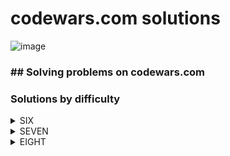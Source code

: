 # codewars.com solutions
![image](https://www.codewars.com/users/savra/badges/large)
### ## Solving problems on codewars.com
### Solutions by difficulty
<details>
<summary>SIX</summary>

|Name|Problem|Solution|
|---|---|---|
|Round and Round|<a href='https://www.codewars.com/kata/5996eb39cdc8eb39f80000a0'>Round and Round</a>|<a href='https://github.com/savra/codewars.com/tree/master/src/main/java/com/hvdbs/codewars/javatask/RoundAndRound.java'>Round and Round</a>|
</details>
<details>
<summary>SEVEN</summary>

|Name|Problem|Solution|
|---|---|---|
|Debug Sum of Digits of a Number|<a href='https://www.codewars.com/kata/563d59dd8e47a5ed220000ba'>Debug Sum of Digits of a Number</a>|<a href='https://github.com/savra/codewars.com/tree/master/src/main/java/com/hvdbs/codewars/javatask/DebugSumOfDigitsOfANumber.java'>Debug Sum of Digits of a Number</a>|
|FIXME: 1, 2, 3, 4|<a href='https://www.codewars.com/kata/5b13c699af73864aa7000031'>FIXME: 1, 2, 3, 4</a>|<a href='https://github.com/savra/codewars.com/tree/master/src/main/java/com/hvdbs/codewars/javatask/FIXME1234.java'>FIXME: 1, 2, 3, 4</a>|
|FIXME: Get Full Name|<a href='https://www.codewars.com/kata/597c684822bc9388f600010f'>FIXME: Get Full Name</a>|<a href='https://github.com/savra/codewars.com/tree/master/src/main/java/com/hvdbs/codewars/javatask/FIXMEGetFullName.java'>FIXME: Get Full Name</a>|
|FIXME: Hours to Seconds|<a href='https://www.codewars.com/kata/596b041e224071ece200002e'>FIXME: Hours to Seconds</a>|<a href='https://github.com/savra/codewars.com/tree/master/src/main/java/com/hvdbs/codewars/javatask/FIXMEHoursToSeconds.java'>FIXME: Hours to Seconds</a>|
|FIXME: Run, Runner!|<a href='https://www.codewars.com/kata/596b2b9d9e2fbd7811000046'>FIXME: Run, Runner!</a>|<a href='https://github.com/savra/codewars.com/tree/master/src/main/java/com/hvdbs/codewars/javatask/FIXMERunRunner.java'>FIXME: Run, Runner!</a>|
|Length and two values|<a href='https://www.codewars.com/kata/62a611067274990047f431a8'>Length and two values</a>|<a href='https://github.com/savra/codewars.com/tree/master/src/main/java/com/hvdbs/codewars/javatask/LengthAndTwoValues.java'>Length and two values</a>|
|Vowel Count|<a href='https://www.codewars.com/kata/54ff3102c1bad923760001f3'>Vowel Count</a>|<a href='https://github.com/savra/codewars.com/tree/master/src/main/java/com/hvdbs/codewars/javatask/VowelCount.java'>Vowel Count</a>|
</details>
<details>
<summary>EIGHT</summary>

|Name|Problem|Solution|
|---|---|---|
|A + B|<a href='https://www.codewars.com/kata/5512a0b0509063e57d0003f5'>A + B</a>|<a href='https://github.com/savra/codewars.com/tree/master/src/main/java/com/hvdbs/codewars/javatask/AB.java'>A + B</a>|
|Abbreviate a Two Word Name|<a href='https://www.codewars.com/kata/57eadb7ecd143f4c9c0000a3'>Abbreviate a Two Word Name</a>|<a href='https://github.com/savra/codewars.com/tree/master/src/main/java/com/hvdbs/codewars/javatask/AbbreviateTwoWords.java'>Abbreviate a Two Word Name</a>|
|Age Range Compatibility Equation|<a href='https://www.codewars.com/kata/5803956ddb07c5c74200144e'>Age Range Compatibility Equation</a>|<a href='https://github.com/savra/codewars.com/tree/master/src/main/java/com/hvdbs/codewars/javatask/AgeRangeCompatibilityEquation.java'>Age Range Compatibility Equation</a>|
|All Star Code Challenge #18|<a href='https://www.codewars.com/kata/5865918c6b569962950002a1'>All Star Code Challenge #18</a>|<a href='https://github.com/savra/codewars.com/tree/master/src/main/java/com/hvdbs/codewars/javatask/AllStarCodeChallenge18.java'>All Star Code Challenge #18</a>|
|altERnaTIng cAsE <=> ALTerNAtiNG CaSe|<a href='https://www.codewars.com/kata/56efc695740d30f963000557'>altERnaTIng cAsE <=> ALTerNAtiNG CaSe</a>|<a href='https://github.com/savra/codewars.com/tree/master/src/main/java/com/hvdbs/codewars/javatask/AltERnaTIngCAsEALTerNAtiNGCaSe.java'>altERnaTIng cAsE <=> ALTerNAtiNG CaSe</a>|
|A Needle in the Haystack|<a href='https://www.codewars.com/kata/56676e8fabd2d1ff3000000c'>A Needle in the Haystack</a>|<a href='https://github.com/savra/codewars.com/tree/master/src/main/java/com/hvdbs/codewars/javatask/ANeedleInTheHaystack.java'>A Needle in the Haystack</a>|
|Area of a Square|<a href='https://www.codewars.com/kata/5748838ce2fab90b86001b1a'>Area of a Square</a>|<a href='https://github.com/savra/codewars.com/tree/master/src/main/java/com/hvdbs/codewars/javatask/AreaOfASquare.java'>Area of a Square</a>|
|Area or Perimeter|<a href='https://www.codewars.com/kata/5ab6538b379d20ad880000ab'>Area or Perimeter</a>|<a href='https://github.com/savra/codewars.com/tree/master/src/main/java/com/hvdbs/codewars/javatask/AreaOrPerimeter.java'>Area or Perimeter</a>|
|Array plus array|<a href='https://www.codewars.com/kata/5a2be17aee1aaefe2a000151'>Array plus array</a>|<a href='https://github.com/savra/codewars.com/tree/master/src/main/java/com/hvdbs/codewars/javatask/ArrayPlusArray.java'>Array plus array</a>|
|A Strange Trip to the Market|<a href='https://www.codewars.com/kata/55ccdf1512938ce3ac000056'>A Strange Trip to the Market</a>|<a href='https://github.com/savra/codewars.com/tree/master/src/main/java/com/hvdbs/codewars/javatask/AStrangeTripToTheMarket.java'>A Strange Trip to the Market</a>|
|A wolf in sheep's clothing|<a href=''>A wolf in sheep's clothing</a>|<a href='https://github.com/savra/codewars.com/tree/master/src/main/java/com/hvdbs/codewars/javatask/AWolfInSheepsClothing.java'>A wolf in sheep's clothing</a>|
|Basic Mathematical Operations|<a href='https://www.codewars.com/kata/57356c55867b9b7a60000bd7'>Basic Mathematical Operations</a>|<a href='https://github.com/savra/codewars.com/tree/master/src/main/java/com/hvdbs/codewars/javatask/BasicMathematicalOperations.java'>Basic Mathematical Operations</a>|
|Basic variable assignment|<a href='https://www.codewars.com/kata/50ee6b0bdeab583673000025'>Basic variable assignment</a>|<a href='https://github.com/savra/codewars.com/tree/master/src/main/java/com/hvdbs/codewars/javatask/BasicVariableAssignment.java'>Basic variable assignment</a>|
|Beginner - Lost Without a Map|<a href='https://www.codewars.com/kata/57f781872e3d8ca2a000007e'>Beginner - Lost Without a Map</a>|<a href='https://github.com/savra/codewars.com/tree/master/src/main/java/com/hvdbs/codewars/javatask/BeginnerLostWithoutAMap.java'>Beginner - Lost Without a Map</a>|
|Beginner Series #1 School Paperwork|<a href='https://www.codewars.com/kata/55f9b48403f6b87a7c0000bd'>Beginner Series #1 School Paperwork</a>|<a href='https://github.com/savra/codewars.com/tree/master/src/main/java/com/hvdbs/codewars/javatask/BeginnerSeries1SchoolPaperwork.java'>Beginner Series #1 School Paperwork</a>|
|Beginner Series #2 Clock|<a href='https://www.codewars.com/kata/55f9bca8ecaa9eac7100004a'>Beginner Series #2 Clock</a>|<a href='https://github.com/savra/codewars.com/tree/master/src/main/java/com/hvdbs/codewars/javatask/BeginnerSeries2Clock.java'>Beginner Series #2 Clock</a>|
|Beginner Series #4 Cockroach|<a href='https://www.codewars.com/kata/55fab1ffda3e2e44f00000c6'>Beginner Series #4 Cockroach</a>|<a href='https://github.com/savra/codewars.com/tree/master/src/main/java/com/hvdbs/codewars/javatask/BeginnerSeriesCockroach.java'>Beginner Series #4 Cockroach</a>|
|Bin to Decimal|<a href='https://www.codewars.com/kata/57a5c31ce298a7e6b7000334'>Bin to Decimal</a>|<a href='https://github.com/savra/codewars.com/tree/master/src/main/java/com/hvdbs/codewars/javatask/BinToDecimal.java'>Bin to Decimal</a>|
|Calculate average|<a href='https://www.codewars.com/kata/57a2013acf1fa5bfc4000921'>Calculate average</a>|<a href='https://github.com/savra/codewars.com/tree/master/src/main/java/com/hvdbs/codewars/javatask/CalculateAverage.java'>Calculate average</a>|
|Calculate BMI|<a href='https://www.codewars.com/kata/57a429e253ba3381850000fb'>Calculate BMI</a>|<a href='https://github.com/savra/codewars.com/tree/master/src/main/java/com/hvdbs/codewars/javatask/CalculateBmi.java'>Calculate BMI</a>|
|Cat years, Dog years|<a href='https://www.codewars.com/kata/5a6663e9fd56cb5ab800008b'>Cat years, Dog years</a>|<a href='https://github.com/savra/codewars.com/tree/master/src/main/java/com/hvdbs/codewars/javatask/CatYearsDogYears.java'>Cat years, Dog years</a>|
|Century From Year|<a href='https://www.codewars.com/kata/5a3fe3dde1ce0e8ed6000097'>Century From Year</a>|<a href='https://github.com/savra/codewars.com/tree/master/src/main/java/com/hvdbs/codewars/javatask/CenturyFromYear.java'>Century From Year</a>|
|Classic Hello World|<a href='https://www.codewars.com/kata/57036f007fd72e3b77000023'>Classic Hello World</a>|<a href='https://github.com/savra/codewars.com/tree/master/src/main/java/com/hvdbs/codewars/javatask/ClassicHelloWorld.java'>Classic Hello World</a>|
|Convert number to reversed array of digits|<a href='https://www.codewars.com/kata/5583090cbe83f4fd8c000051'>Convert number to reversed array of digits</a>|<a href='https://github.com/savra/codewars.com/tree/master/src/main/java/com/hvdbs/codewars/javatask/ConvertNumberToReversedArrayOfDigits.java'>Convert number to reversed array of digits</a>|
|Convert a string to an array|<a href='https://www.codewars.com/kata/57e76bc428d6fbc2d500036d'>Convert a string to an array</a>|<a href='https://github.com/savra/codewars.com/tree/master/src/main/java/com/hvdbs/codewars/javatask/ConvertStringToArray.java'>Convert a string to an array</a>|
|Convert to Binary|<a href='https://www.codewars.com/kata/59fca81a5712f9fa4700159a'>Convert to Binary</a>|<a href='https://github.com/savra/codewars.com/tree/master/src/main/java/com/hvdbs/codewars/javatask/ConvertToBinary.java'>Convert to Binary</a>|
|Correct the mistakes of the character recognition software|<a href='https://www.codewars.com/kata/577bd026df78c19bca0002c0'>Correct the mistakes of the character recognition software</a>|<a href='https://github.com/savra/codewars.com/tree/master/src/main/java/com/hvdbs/codewars/javatask/CorrectTheMistakesOfTheCharacterRecognitionSoftware.java'>Correct the mistakes of the character recognition software</a>|
|Count by X|<a href='https://www.codewars.com/kata/5513795bd3fafb56c200049e'>Count by X</a>|<a href='https://github.com/savra/codewars.com/tree/master/src/main/java/com/hvdbs/codewars/javatask/CountByX.java'>Count by X</a>|
|Counting sheep...|<a href='https://www.codewars.com/kata/54edbc7200b811e956000556'>Counting sheep...</a>|<a href='https://github.com/savra/codewars.com/tree/master/src/main/java/com/hvdbs/codewars/javatask/CountingSheep.java'>Counting sheep...</a>|
|Count Odd Numbers below n|<a href='https://www.codewars.com/kata/59342039eb450e39970000a6'>Count Odd Numbers below n</a>|<a href='https://github.com/savra/codewars.com/tree/master/src/main/java/com/hvdbs/codewars/javatask/CountOddNumbersBelowN.java'>Count Odd Numbers below n</a>|
|Count of positives / sum of negatives|<a href='https://www.codewars.com/kata/576bb71bbbcf0951d5000044'>Count of positives / sum of negatives</a>|<a href='https://github.com/savra/codewars.com/tree/master/src/main/java/com/hvdbs/codewars/javatask/CountOfPositivesSumOfNegatives.java'>Count of positives / sum of negatives</a>|
|Count the Monkeys!|<a href='https://www.codewars.com/kata/56f69d9f9400f508fb000ba7'>Count the Monkeys!</a>|<a href='https://github.com/savra/codewars.com/tree/master/src/main/java/com/hvdbs/codewars/javatask/CountTheMonkeys.java'>Count the Monkeys!</a>|
|101 Dalmatians - squash the bugs, not the dogs!|<a href='https://www.codewars.com/kata/56f6919a6b88de18ff000b36'>101 Dalmatians - squash the bugs, not the dogs!</a>|<a href='https://github.com/savra/codewars.com/tree/master/src/main/java/com/hvdbs/codewars/javatask/DalmatiansSquashTheBugsNotTheDogs.java'>101 Dalmatians - squash the bugs, not the dogs!</a>|
|Determine offspring sex based on genes XX and XY chromosomes|<a href='https://www.codewars.com/kata/56530b444e831334c0000020'>Determine offspring sex based on genes XX and XY chromosomes</a>|<a href='https://github.com/savra/codewars.com/tree/master/src/main/java/com/hvdbs/codewars/javatask/DetermineOffspringSexBasedOnGenesXXAndXYChromosomes.java'>Determine offspring sex based on genes XX and XY chromosomes</a>|
|Did she say hallo?|<a href='https://www.codewars.com/kata/56a4addbfd4a55694100001f'>Did she say hallo?</a>|<a href='https://github.com/savra/codewars.com/tree/master/src/main/java/com/hvdbs/codewars/javatask/DidSheSayHallo.java'>Did she say hallo?</a>|
|Difference of Volumes of Cuboids|<a href='https://www.codewars.com/kata/58cb43f4256836ed95000f97'>Difference of Volumes of Cuboids</a>|<a href='https://github.com/savra/codewars.com/tree/master/src/main/java/com/hvdbs/codewars/javatask/DifferenceOfVolumesOfCuboids.java'>Difference of Volumes of Cuboids</a>|
|Do I get a bonus?|<a href='https://www.codewars.com/kata/56f6ad906b88de513f000d96'>Do I get a bonus?</a>|<a href='https://github.com/savra/codewars.com/tree/master/src/main/java/com/hvdbs/codewars/javatask/DoIGetABonus.java'>Do I get a bonus?</a>|
|Double Char|<a href='https://www.codewars.com/kata/56b1f01c247c01db92000076'>Double Char</a>|<a href='https://github.com/savra/codewars.com/tree/master/src/main/java/com/hvdbs/codewars/javatask/DoubleChar.java'>Double Char</a>|
|Duck Duck Goose|<a href='https://www.codewars.com/kata/582e0e592029ea10530009ce'>Duck Duck Goose</a>|<a href='https://github.com/savra/codewars.com/tree/master/src/main/java/com/hvdbs/codewars/javatask/DuckDuckGoose.java'>Duck Duck Goose</a>|
|Holiday VIII - Duty Free|<a href='https://www.codewars.com/kata/57e92e91b63b6cbac20001e5'>Holiday VIII - Duty Free</a>|<a href='https://github.com/savra/codewars.com/tree/master/src/main/java/com/hvdbs/codewars/javatask/DutyFree.java'>Holiday VIII - Duty Free</a>|
|easy logs|<a href='https://www.codewars.com/kata/5b68c7029756802aa2000176'>easy logs</a>|<a href='https://github.com/savra/codewars.com/tree/master/src/main/java/com/hvdbs/codewars/javatask/EasyLogs.java'>easy logs</a>|
|Enumerable Magic #1 - True for All?|<a href='https://www.codewars.com/kata/54598d1fcbae2ae05200112c'>Enumerable Magic #1 - True for All?</a>|<a href='https://github.com/savra/codewars.com/tree/master/src/main/java/com/hvdbs/codewars/javatask/EnumerableMagic1TrueForAll.java'>Enumerable Magic #1 - True for All?</a>|
|Exclusive "or" (xor) Logical Operator|<a href='https://www.codewars.com/kata/56fa3c5ce4d45d2a52001b3c'>Exclusive "or" (xor) Logical Operator</a>|<a href='https://github.com/savra/codewars.com/tree/master/src/main/java/com/hvdbs/codewars/javatask/ExclusiveOrXorLogicalOperator.java'>Exclusive "or" (xor) Logical Operator</a>|
|Expressions Matter|<a href='https://www.codewars.com/kata/5ae62fcf252e66d44d00008e'>Expressions Matter</a>|<a href='https://github.com/savra/codewars.com/tree/master/src/main/java/com/hvdbs/codewars/javatask/ExpressionsMatter.java'>Expressions Matter</a>|
|Fake Binary|<a href='https://www.codewars.com/kata/57eae65a4321032ce000002d'>Fake Binary</a>|<a href='https://github.com/savra/codewars.com/tree/master/src/main/java/com/hvdbs/codewars/javatask/FakeBinary.java'>Fake Binary</a>|
|Filtering even numbers (Bug Fixes)|<a href='https://www.codewars.com/kata/566dc566f6ea9a14b500007b'>Filtering even numbers (Bug Fixes)</a>|<a href='https://github.com/savra/codewars.com/tree/master/src/main/java/com/hvdbs/codewars/javatask/FilteringEvenNumbersBugFixes.java'>Filtering even numbers (Bug Fixes)</a>|
|Find Maximum and Minimum Values of a List|<a href='https://www.codewars.com/kata/577a98a6ae28071780000989'>Find Maximum and Minimum Values of a List</a>|<a href='https://github.com/savra/codewars.com/tree/master/src/main/java/com/hvdbs/codewars/javatask/FindMaximumAndMinimumValuesOfAList.java'>Find Maximum and Minimum Values of a List</a>|
|Find Multiples of a Number|<a href='https://www.codewars.com/kata/58ca658cc0d6401f2700045f'>Find Multiples of a Number</a>|<a href='https://github.com/savra/codewars.com/tree/master/src/main/java/com/hvdbs/codewars/javatask/FindMultiplesOfANumber.java'>Find Multiples of a Number</a>|
|Find Nearest square number|<a href='https://www.codewars.com/kata/5a805d8cafa10f8b930005ba'>Find Nearest square number</a>|<a href='https://github.com/savra/codewars.com/tree/master/src/main/java/com/hvdbs/codewars/javatask/FindNearestSquareNumber.java'>Find Nearest square number</a>|
|Find numbers which are divisible by given number|<a href='https://www.codewars.com/kata/55edaba99da3a9c84000003b'>Find numbers which are divisible by given number</a>|<a href='https://github.com/savra/codewars.com/tree/master/src/main/java/com/hvdbs/codewars/javatask/FindNumbersWhichAreDivisibleByGivenNumber.java'>Find numbers which are divisible by given number</a>|
|Find the first non-consecutive number|<a href='https://www.codewars.com/kata/58f8a3a27a5c28d92e000144'>Find the first non-consecutive number</a>|<a href='https://github.com/savra/codewars.com/tree/master/src/main/java/com/hvdbs/codewars/javatask/FindTheFirstNonConsecutiveNumber.java'>Find the first non-consecutive number</a>|
|Find the force of gravity between two objects|<a href='https://www.codewars.com/kata/5b609ebc8f47bd595e000627'>Find the force of gravity between two objects</a>|<a href='https://github.com/savra/codewars.com/tree/master/src/main/java/com/hvdbs/codewars/javatask/FindTheForceOfGravityBetweenTwoObjects.java'>Find the force of gravity between two objects</a>|
|Find the Integral|<a href='https://www.codewars.com/kata/59811fd8a070625d4c000013'>Find the Integral</a>|<a href='https://github.com/savra/codewars.com/tree/master/src/main/java/com/hvdbs/codewars/javatask/FindTheIntegral.java'>Find the Integral</a>|
|Find the position!|<a href='https://www.codewars.com/kata/5808e2006b65bff35500008f'>Find the position!</a>|<a href='https://github.com/savra/codewars.com/tree/master/src/main/java/com/hvdbs/codewars/javatask/FindThePosition.java'>Find the position!</a>|
|FIXME: Replace all dots|<a href='https://www.codewars.com/kata/596c6eb85b0f515834000049'>FIXME: Replace all dots</a>|<a href='https://github.com/savra/codewars.com/tree/master/src/main/java/com/hvdbs/codewars/javatask/FixmeReplaceAllDots.java'>FIXME: Replace all dots</a>|
|FIXME: Static electrickery|<a href='https://www.codewars.com/kata/596c55fc7bd5476bf60000d5'>FIXME: Static electrickery</a>|<a href='https://github.com/savra/codewars.com/tree/master/src/main/java/com/hvdbs/codewars/javatask/FixmeStaticElectrickery.java'>FIXME: Static electrickery</a>|
|Formatting decimal places|<a href='https://www.codewars.com/kata/5641a03210e973055a00000d'>Formatting decimal places</a>|<a href='https://github.com/savra/codewars.com/tree/master/src/main/java/com/hvdbs/codewars/javatask/FormattingDecimalPlaces.java'>Formatting decimal places</a>|
|Fuel Calculator: Total Cost|<a href='https://www.codewars.com/kata/57b58827d2a31c57720012e8'>Fuel Calculator: Total Cost</a>|<a href='https://github.com/savra/codewars.com/tree/master/src/main/java/com/hvdbs/codewars/javatask/FuelCalculatorTotalCost.java'>Fuel Calculator: Total Cost</a>|
|Get Nth Even Number|<a href='https://www.codewars.com/kata/5933a1f8552bc2750a0000ed'>Get Nth Even Number</a>|<a href='https://github.com/savra/codewars.com/tree/master/src/main/java/com/hvdbs/codewars/javatask/GetNthEvenNumber.java'>Get Nth Even Number</a>|
|Get the mean of an array|<a href='https://www.codewars.com/kata/563e320cee5dddcf77000158'>Get the mean of an array</a>|<a href='https://github.com/savra/codewars.com/tree/master/src/main/java/com/hvdbs/codewars/javatask/GetTheMeanOfAnArray.java'>Get the mean of an array</a>|
|Ghost code?!|<a href='https://www.codewars.com/kata/570184a95594a091150000a0'>Ghost code?!</a>|<a href='https://github.com/savra/codewars.com/tree/master/src/main/java/com/hvdbs/codewars/javatask/GhostCode.java'>Ghost code?!</a>|
|Grasshopper - Array Mean|<a href='https://www.codewars.com/kata/55d277882e139d0b6000005d'>Grasshopper - Array Mean</a>|<a href='https://github.com/savra/codewars.com/tree/master/src/main/java/com/hvdbs/codewars/javatask/GrasshopperArrayMean.java'>Grasshopper - Array Mean</a>|
|Grasshopper - Basic Function Fixer|<a href='https://www.codewars.com/kata/56200d610758762fb0000002'>Grasshopper - Basic Function Fixer</a>|<a href='https://github.com/savra/codewars.com/tree/master/src/main/java/com/hvdbs/codewars/javatask/GrasshopperBasicFunctionFixer.java'>Grasshopper - Basic Function Fixer</a>|
|Grasshopper - Check for factor|<a href='https://www.codewars.com/kata/55cbc3586671f6aa070000fb'>Grasshopper - Check for factor</a>|<a href='https://github.com/savra/codewars.com/tree/master/src/main/java/com/hvdbs/codewars/javatask/GrasshopperCheckForFactor.java'>Grasshopper - Check for factor</a>|
|Grasshopper - Debug|<a href='https://www.codewars.com/kata/55cb854deb36f11f130000e1'>Grasshopper - Debug</a>|<a href='https://github.com/savra/codewars.com/tree/master/src/main/java/com/hvdbs/codewars/javatask/GrasshopperDebug.java'>Grasshopper - Debug</a>|
|Grasshopper - Debug sayHello|<a href='https://www.codewars.com/kata/5625618b1fe21ab49f00001f'>Grasshopper - Debug sayHello</a>|<a href='https://github.com/savra/codewars.com/tree/master/src/main/java/com/hvdbs/codewars/javatask/GrasshopperDebugSayHello.java'>Grasshopper - Debug sayHello</a>|
|Grasshopper - Grade book|<a href='https://www.codewars.com/kata/55cbd4ba903825f7970000f5'>Grasshopper - Grade book</a>|<a href='https://github.com/savra/codewars.com/tree/master/src/main/java/com/hvdbs/codewars/javatask/GrasshopperGradeBook.java'>Grasshopper - Grade book</a>|
|Grasshopper - Messi goals function|<a href='https://www.codewars.com/kata/55f73be6e12baaa5900000d4'>Grasshopper - Messi goals function</a>|<a href='https://github.com/savra/codewars.com/tree/master/src/main/java/com/hvdbs/codewars/javatask/GrasshopperMessiGoalsFunction.java'>Grasshopper - Messi goals function</a>|
|Grasshopper - Personalized Message|<a href='https://www.codewars.com/kata/5772da22b89313a4d50012f7'>Grasshopper - Personalized Message</a>|<a href='https://github.com/savra/codewars.com/tree/master/src/main/java/com/hvdbs/codewars/javatask/GrasshopperPersonalizedMessage.java'>Grasshopper - Personalized Message</a>|
|Grasshopper - Summation|<a href='https://www.codewars.com/kata/55d24f55d7dd296eb9000030'>Grasshopper - Summation</a>|<a href='https://github.com/savra/codewars.com/tree/master/src/main/java/com/hvdbs/codewars/javatask/GrasshopperSummation.java'>Grasshopper - Summation</a>|
|Grasshopper - Terminal game move function|<a href='https://www.codewars.com/kata/563a631f7cbbc236cf0000c2'>Grasshopper - Terminal game move function</a>|<a href='https://github.com/savra/codewars.com/tree/master/src/main/java/com/hvdbs/codewars/javatask/GrasshopperTerminalGameMoveFunction.java'>Grasshopper - Terminal game move function</a>|
|Gravity Flip|<a href='https://www.codewars.com/kata/5f70c883e10f9e0001c89673'>Gravity Flip</a>|<a href='https://github.com/savra/codewars.com/tree/master/src/main/java/com/hvdbs/codewars/javatask/GravityFlip.java'>Gravity Flip</a>|
|Hex to Decimal|<a href='https://www.codewars.com/kata/57a4d500e298a7952100035d'>Hex to Decimal</a>|<a href='https://github.com/savra/codewars.com/tree/master/src/main/java/com/hvdbs/codewars/javatask/HexToDecimal.java'>Hex to Decimal</a>|
|Holiday VI - Shark Pontoon|<a href='https://www.codewars.com/kata/57e921d8b36340f1fd000059'>Holiday VI - Shark Pontoon</a>|<a href='https://github.com/savra/codewars.com/tree/master/src/main/java/com/hvdbs/codewars/javatask/HolidayVISharkPontoon.java'>Holiday VI - Shark Pontoon</a>|
|How do I compare numbers?|<a href='https://www.codewars.com/kata/55d8618adfda93c89600012e'>How do I compare numbers?</a>|<a href='https://github.com/savra/codewars.com/tree/master/src/main/java/com/hvdbs/codewars/javatask/HowDoICompareNumbers.java'>How do I compare numbers?</a>|
|How good are you really?|<a href='https://www.codewars.com/kata/5601409514fc93442500010b'>How good are you really?</a>|<a href='https://github.com/savra/codewars.com/tree/master/src/main/java/com/hvdbs/codewars/javatask/HowGoodAreYouReally.java'>How good are you really?</a>|
|How many stairs will Suzuki climb in 20 years?|<a href='https://www.codewars.com/kata/56fc55cd1f5a93d68a001d4e'>How many stairs will Suzuki climb in 20 years?</a>|<a href='https://github.com/savra/codewars.com/tree/master/src/main/java/com/hvdbs/codewars/javatask/HowManyStairsWillSuzukiClimbIn20Years.java'>How many stairs will Suzuki climb in 20 years?</a>|
|How old will I be in 2099?|<a href='https://www.codewars.com/kata/5761a717780f8950ce001473'>How old will I be in 2099?</a>|<a href='https://github.com/savra/codewars.com/tree/master/src/main/java/com/hvdbs/codewars/javatask/HowOldWillIBeIn2099.java'>How old will I be in 2099?</a>|
|If you can't sleep, just count sheep!!|<a href='https://www.codewars.com/kata/5b077ebdaf15be5c7f000077'>If you can't sleep, just count sheep!!</a>|<a href='https://github.com/savra/codewars.com/tree/master/src/main/java/com/hvdbs/codewars/javatask/IfYouCantSleepJustCountSheep.java'>If you can't sleep, just count sheep!!</a>|
|I love you, a little , a lot, passionately ... not at all|<a href='https://www.codewars.com/kata/57f24e6a18e9fad8eb000296'>I love you, a little , a lot, passionately ... not at all</a>|<a href='https://github.com/savra/codewars.com/tree/master/src/main/java/com/hvdbs/codewars/javatask/ILoveYouALittleALotPassionatelyNotAtAll.java'>I love you, a little , a lot, passionately ... not at all</a>|
|Invert values|<a href='https://www.codewars.com/kata/5899dc03bc95b1bf1b0000ad'>Invert values</a>|<a href='https://github.com/savra/codewars.com/tree/master/src/main/java/com/hvdbs/codewars/javatask/InvertValues.java'>Invert values</a>|
|Is he gonna survive?|<a href='https://www.codewars.com/kata/59ca8246d751df55cc00014c'>Is he gonna survive?</a>|<a href='https://github.com/savra/codewars.com/tree/master/src/main/java/com/hvdbs/codewars/javatask/IsHeGonnaSurvive.java'>Is he gonna survive?</a>|
|Is it a number?|<a href='https://www.codewars.com/kata/57126304cdbf63c6770012bd'>Is it a number?</a>|<a href='https://github.com/savra/codewars.com/tree/master/src/main/java/com/hvdbs/codewars/javatask/IsItANumber.java'>Is it a number?</a>|
|Is n divisible by x and y?|<a href='https://www.codewars.com/kata/5545f109004975ea66000086'>Is n divisible by x and y?</a>|<a href='https://github.com/savra/codewars.com/tree/master/src/main/java/com/hvdbs/codewars/javatask/IsNDivisibleByXAndY.java'>Is n divisible by x and y?</a>|
|Is your period late?|<a href='https://www.codewars.com/kata/578a8a01e9fd1549e50001f1'>Is your period late?</a>|<a href='https://github.com/savra/codewars.com/tree/master/src/main/java/com/hvdbs/codewars/javatask/IsYourPeriodLate.java'>Is your period late?</a>|
|Jenny's secret message|<a href='https://www.codewars.com/kata/55225023e1be1ec8bc000390'>Jenny's secret message</a>|<a href='https://github.com/savra/codewars.com/tree/master/src/main/java/com/hvdbs/codewars/javatask/JennysSecretMessage.java'>Jenny's secret message</a>|
|Keep Hydrated!|<a href='https://www.codewars.com/kata/582cb0224e56e068d800003c'>Keep Hydrated!</a>|<a href='https://github.com/savra/codewars.com/tree/master/src/main/java/com/hvdbs/codewars/javatask/KeepHydrated.java'>Keep Hydrated!</a>|
|8kyu interpreters: HQ9+|<a href='https://www.codewars.com/kata/591588d49f4056e13f000001'>8kyu interpreters: HQ9+</a>|<a href='https://github.com/savra/codewars.com/tree/master/src/main/java/com/hvdbs/codewars/javatask/KyuInterpretersHQ.java'>8kyu interpreters: HQ9+</a>|
|L1: Set Alarm|<a href='https://www.codewars.com/kata/568dcc3c7f12767a62000038'>L1: Set Alarm</a>|<a href='https://github.com/savra/codewars.com/tree/master/src/main/java/com/hvdbs/codewars/javatask/L1SetAlarm.java'>L1: Set Alarm</a>|
|Leonardo Dicaprio and Oscars|<a href='https://www.codewars.com/kata/56d49587df52101de70011e4'>Leonardo Dicaprio and Oscars</a>|<a href='https://github.com/savra/codewars.com/tree/master/src/main/java/com/hvdbs/codewars/javatask/LeonardoDicaprioAndOscars.java'>Leonardo Dicaprio and Oscars</a>|
|Localize The Barycenter of a Triangle|<a href='https://www.codewars.com/kata/5601c5f6ba804403c7000004'>Localize The Barycenter of a Triangle</a>|<a href='https://github.com/savra/codewars.com/tree/master/src/main/java/com/hvdbs/codewars/javatask/LocalizeTheBarycenterOfATriangle.java'>Localize The Barycenter of a Triangle</a>|
|MakeUpperCase|<a href='https://www.codewars.com/kata/57a0556c7cb1f31ab3000ad7'>MakeUpperCase</a>|<a href='https://github.com/savra/codewars.com/tree/master/src/main/java/com/hvdbs/codewars/javatask/MakeUpperCase.java'>MakeUpperCase</a>|
|Merging sorted integer arrays (without duplicates)|<a href='https://www.codewars.com/kata/573f5c61e7752709df0005d2'>Merging sorted integer arrays (without duplicates)</a>|<a href='https://github.com/savra/codewars.com/tree/master/src/main/java/com/hvdbs/codewars/javatask/MergingSortedIntegerArraysWithoutDuplicates.java'>Merging sorted integer arrays (without duplicates)</a>|
|Multiple of index|<a href='https://www.codewars.com/kata/5a34b80155519e1a00000009'>Multiple of index</a>|<a href='https://github.com/savra/codewars.com/tree/master/src/main/java/com/hvdbs/codewars/javatask/MultipleOfIndex.java'>Multiple of index</a>|
|Multiplication table for number|<a href='https://www.codewars.com/kata/5a2fd38b55519ed98f0000ce'>Multiplication table for number</a>|<a href='https://github.com/savra/codewars.com/tree/master/src/main/java/com/hvdbs/codewars/javatask/MultiplicationTableForNumber.java'>Multiplication table for number</a>|
|My head is at the wrong end!|<a href='https://www.codewars.com/kata/56f699cd9400f5b7d8000b55'>My head is at the wrong end!</a>|<a href='https://github.com/savra/codewars.com/tree/master/src/main/java/com/hvdbs/codewars/javatask/MyHeadIsAtTheWrongEnd.java'>My head is at the wrong end!</a>|
|Name on billboard|<a href='https://www.codewars.com/kata/570e8ec4127ad143660001fd'>Name on billboard</a>|<a href='https://github.com/savra/codewars.com/tree/master/src/main/java/com/hvdbs/codewars/javatask/NameOnBillboard.java'>Name on billboard</a>|
|Never visit a . . . !?|<a href='https://www.codewars.com/kata/56c5847f27be2c3db20009c3'>Never visit a . . . !?</a>|<a href='https://github.com/savra/codewars.com/tree/master/src/main/java/com/hvdbs/codewars/javatask/NeverVisitA.java'>Never visit a . . . !?</a>|
|No zeros for heros|<a href='https://www.codewars.com/kata/570a6a46455d08ff8d001002'>No zeros for heros</a>|<a href='https://github.com/savra/codewars.com/tree/master/src/main/java/com/hvdbs/codewars/javatask/NoZerosForHeros.java'>No zeros for heros</a>|
|N-th Power (retired)|<a href='https://www.codewars.com/kata/57d814e4950d8489720008db'>N-th Power (retired)</a>|<a href='https://github.com/savra/codewars.com/tree/master/src/main/java/com/hvdbs/codewars/javatask/NthPower.java'>N-th Power (retired)</a>|
|Opposite number|<a href='https://www.codewars.com/kata/56dec885c54a926dcd001095'>Opposite number</a>|<a href='https://github.com/savra/codewars.com/tree/master/src/main/java/com/hvdbs/codewars/javatask/OppositeNumber.java'>Opposite number</a>|
|Opposites Attract|<a href='https://www.codewars.com/kata/555086d53eac039a2a000083'>Opposites Attract</a>|<a href='https://github.com/savra/codewars.com/tree/master/src/main/java/com/hvdbs/codewars/javatask/OppositesAttract.java'>Opposites Attract</a>|
|Pillars|<a href='https://www.codewars.com/kata/5bb0c58f484fcd170700063d'>Pillars</a>|<a href='https://github.com/savra/codewars.com/tree/master/src/main/java/com/hvdbs/codewars/javatask/Pillars.java'>Pillars</a>|
|Powers of 2|<a href='https://www.codewars.com/kata/57a083a57cb1f31db7000028'>Powers of 2</a>|<a href='https://github.com/savra/codewars.com/tree/master/src/main/java/com/hvdbs/codewars/javatask/PowersOf2.java'>Powers of 2</a>|
|Printing Array elements with Comma delimiters|<a href='https://www.codewars.com/kata/56e2f59fb2ed128081001328'>Printing Array elements with Comma delimiters</a>|<a href='https://github.com/savra/codewars.com/tree/master/src/main/java/com/hvdbs/codewars/javatask/PrintingArrayElementsWithCommaDelimiters.java'>Printing Array elements with Comma delimiters</a>|
|Push a hash/an object into array|<a href='https://www.codewars.com/kata/527b3cd0492b6b15250060af'>Push a hash/an object into array</a>|<a href='https://github.com/savra/codewars.com/tree/master/src/main/java/com/hvdbs/codewars/javatask/PushAHashAnObjectIntoArray.java'>Push a hash/an object into array</a>|
|Pythagorean Triple|<a href='https://www.codewars.com/kata/5951d30ce99cf2467e000013'>Pythagorean Triple</a>|<a href='https://github.com/savra/codewars.com/tree/master/src/main/java/com/hvdbs/codewars/javatask/PythagoreanTriple.java'>Pythagorean Triple</a>|
|Quadrants|<a href='https://www.codewars.com/kata/643af0fa9fa6c406b47c5399'>Quadrants</a>|<a href='https://github.com/savra/codewars.com/tree/master/src/main/java/com/hvdbs/codewars/javatask/Quadrants.java'>Quadrants</a>|
|Quarter of the year|<a href='https://www.codewars.com/kata/5ce9c1000bab0b001134f5af'>Quarter of the year</a>|<a href='https://github.com/savra/codewars.com/tree/master/src/main/java/com/hvdbs/codewars/javatask/QuarterOfTheYear.java'>Quarter of the year</a>|
|BeginnerReduceButGrow|<a href='https://www.codewars.com/kata/57f780909f7e8e3183000078'>BeginnerReduceButGrow</a>|<a href='https://github.com/savra/codewars.com/tree/master/src/main/java/com/hvdbs/codewars/javatask/ReduceButGrow.java'>BeginnerReduceButGrow</a>|
|Regexp Basics - is it a digit?|<a href='https://www.codewars.com/kata/567bf4f7ee34510f69000032'>Regexp Basics - is it a digit?</a>|<a href='https://github.com/savra/codewars.com/tree/master/src/main/java/com/hvdbs/codewars/javatask/RegexpBasicsIsItAdigit.java'>Regexp Basics - is it a digit?</a>|
|Remove exclamation marks|<a href='https://www.codewars.com/kata/57a0885cbb9944e24c00008e'>Remove exclamation marks</a>|<a href='https://github.com/savra/codewars.com/tree/master/src/main/java/com/hvdbs/codewars/javatask/RemoveExclamationMarks.java'>Remove exclamation marks</a>|
|Remove First and Last Character|<a href='https://www.codewars.com/kata/56bc28ad5bdaeb48760009b0'>Remove First and Last Character</a>|<a href='https://github.com/savra/codewars.com/tree/master/src/main/java/com/hvdbs/codewars/javatask/RemoveFirstAndLastCharacter.java'>Remove First and Last Character</a>|
|Exclamation marks series #6: Remove n exclamation marks in the sentence from left to right|<a href='https://www.codewars.com/kata/57faf7275c991027af000679'>Exclamation marks series #6: Remove n exclamation marks in the sentence from left to right</a>|<a href='https://github.com/savra/codewars.com/tree/master/src/main/java/com/hvdbs/codewars/javatask/RemoveNExclamationMarksInTheSentenceFromLeftToRight.java'>Exclamation marks series #6: Remove n exclamation marks in the sentence from left to right</a>|
|Remove String Spaces|<a href='https://www.codewars.com/kata/57eae20f5500ad98e50002c5'>Remove String Spaces</a>|<a href='https://github.com/savra/codewars.com/tree/master/src/main/java/com/hvdbs/codewars/javatask/RemoveStringSpaces.java'>Remove String Spaces</a>|
|Remove the time|<a href='https://www.codewars.com/kata/56b0ff16d4aa33e5bb00008e'>Remove the time</a>|<a href='https://github.com/savra/codewars.com/tree/master/src/main/java/com/hvdbs/codewars/javatask/RemoveTheTime.java'>Remove the time</a>|
|Removing Elements|<a href='https://www.codewars.com/kata/5769b3802ae6f8e4890009d2'>Removing Elements</a>|<a href='https://github.com/savra/codewars.com/tree/master/src/main/java/com/hvdbs/codewars/javatask/RemovingElements.java'>Removing Elements</a>|
|Exclamation marks series #11: Replace all vowel to exclamation mark in the sentence|<a href='https://www.codewars.com/kata/57fb09ef2b5314a8a90001ed'>Exclamation marks series #11: Replace all vowel to exclamation mark in the sentence</a>|<a href='https://github.com/savra/codewars.com/tree/master/src/main/java/com/hvdbs/codewars/javatask/ReplaceAllVowelToExclamationMarkInTheSentence.java'>Exclamation marks series #11: Replace all vowel to exclamation mark in the sentence</a>|
|Return the day|<a href='https://www.codewars.com/kata/59dd3ccdded72fc78b000b25'>Return the day</a>|<a href='https://github.com/savra/codewars.com/tree/master/src/main/java/com/hvdbs/codewars/javatask/ReturnTheDay.java'>Return the day</a>|
|Reversed sequence|<a href='https://www.codewars.com/kata/5a00e05cc374cb34d100000d'>Reversed sequence</a>|<a href='https://github.com/savra/codewars.com/tree/master/src/main/java/com/hvdbs/codewars/javatask/ReversedSequence.java'>Reversed sequence</a>|
|Reversed Words|<a href='https://www.codewars.com/kata/51c8991dee245d7ddf00000e'>Reversed Words</a>|<a href='https://github.com/savra/codewars.com/tree/master/src/main/java/com/hvdbs/codewars/javatask/ReversedWords.java'>Reversed Words</a>|
|Rock Paper Scissors!|<a href='https://www.codewars.com/kata/5672a98bdbdd995fad00000f'>Rock Paper Scissors!</a>|<a href='https://github.com/savra/codewars.com/tree/master/src/main/java/com/hvdbs/codewars/javatask/RockPaperScissors.java'>Rock Paper Scissors!</a>|
|Sentence Smash|<a href='https://www.codewars.com/kata/53dc23c68a0c93699800041d'>Sentence Smash</a>|<a href='https://github.com/savra/codewars.com/tree/master/src/main/java/com/hvdbs/codewars/javatask/SentenceSmash.java'>Sentence Smash</a>|
|Simple Fun #1: Seats in Theater|<a href='https://www.codewars.com/kata/588417e576933b0ec9000045'>Simple Fun #1: Seats in Theater</a>|<a href='https://github.com/savra/codewars.com/tree/master/src/main/java/com/hvdbs/codewars/javatask/SimpleFunSeatsInTheater.java'>Simple Fun #1: Seats in Theater</a>|
|Simple multiplication|<a href='https://www.codewars.com/kata/583710ccaa6717322c000105'>Simple multiplication</a>|<a href='https://github.com/savra/codewars.com/tree/master/src/main/java/com/hvdbs/codewars/javatask/SimpleMultiplication.java'>Simple multiplication</a>|
|Simple validation of a username with regex|<a href='https://www.codewars.com/kata/56a3f08aa9a6cc9b75000023'>Simple validation of a username with regex</a>|<a href='https://github.com/savra/codewars.com/tree/master/src/main/java/com/hvdbs/codewars/javatask/SimpleValidationOfAUsernameWithRegex.java'>Simple validation of a username with regex</a>|
|Sort and Star|<a href='https://www.codewars.com/kata/57cfdf34902f6ba3d300001e'>Sort and Star</a>|<a href='https://github.com/savra/codewars.com/tree/master/src/main/java/com/hvdbs/codewars/javatask/SortAndStar.java'>Sort and Star</a>|
|Sort My Textbooks|<a href='https://www.codewars.com/kata/5a07e5b7ffe75fd049000051'>Sort My Textbooks</a>|<a href='https://github.com/savra/codewars.com/tree/master/src/main/java/com/hvdbs/codewars/javatask/SortMyTextbooks.java'>Sort My Textbooks</a>|
|Square(n) Sum|<a href='https://www.codewars.com/kata/515e271a311df0350d00000f'>Square(n) Sum</a>|<a href='https://github.com/savra/codewars.com/tree/master/src/main/java/com/hvdbs/codewars/javatask/SquareNSum.java'>Square(n) Sum</a>|
|String repeat|<a href='https://www.codewars.com/kata/57a0e5c372292dd76d000d7e'>String repeat</a>|<a href='https://github.com/savra/codewars.com/tree/master/src/main/java/com/hvdbs/codewars/javatask/StringRepeat.java'>String repeat</a>|
|String Templates - Bug Fixing #5|<a href='https://www.codewars.com/kata/55c90cad4b0fe31a7200001f'>String Templates - Bug Fixing #5</a>|<a href='https://github.com/savra/codewars.com/tree/master/src/main/java/com/hvdbs/codewars/javatask/StringTemplatesBugFixing.java'>String Templates - Bug Fixing #5</a>|
|Stringy Strings|<a href='https://www.codewars.com/kata/563b74ddd19a3ad462000054'>Stringy Strings</a>|<a href='https://github.com/savra/codewars.com/tree/master/src/main/java/com/hvdbs/codewars/javatask/StringyStrings.java'>Stringy Strings</a>|
|Sum Arrays|<a href='https://www.codewars.com/kata/53dc54212259ed3d4f00071c'>Sum Arrays</a>|<a href='https://github.com/savra/codewars.com/tree/master/src/main/java/com/hvdbs/codewars/javatask/SumArrays.java'>Sum Arrays</a>|
|Sum Mixed Array|<a href='https://www.codewars.com/kata/57eaeb9578748ff92a000009'>Sum Mixed Array</a>|<a href='https://github.com/savra/codewars.com/tree/master/src/main/java/com/hvdbs/codewars/javatask/SumMixedArray.java'>Sum Mixed Array</a>|
|Sum of differences in array|<a href='https://www.codewars.com/kata/5b73fe9fb3d9776fbf00009e'>Sum of differences in array</a>|<a href='https://github.com/savra/codewars.com/tree/master/src/main/java/com/hvdbs/codewars/javatask/SumOfDifferencesInArray.java'>Sum of differences in array</a>|
|Sum of Multiples|<a href='https://www.codewars.com/kata/57241e0f440cd279b5000829'>Sum of Multiples</a>|<a href='https://github.com/savra/codewars.com/tree/master/src/main/java/com/hvdbs/codewars/javatask/SumOfMultiples.java'>Sum of Multiples</a>|
|Sum of positive|<a href='https://www.codewars.com/kata/5715eaedb436cf5606000381'>Sum of positive</a>|<a href='https://github.com/savra/codewars.com/tree/master/src/main/java/com/hvdbs/codewars/javatask/SumOfPositive.java'>Sum of positive</a>|
|Sum without highest and lowest number|<a href='https://www.codewars.com/kata/576b93db1129fcf2200001e6'>Sum without highest and lowest number</a>|<a href='https://github.com/savra/codewars.com/tree/master/src/main/java/com/hvdbs/codewars/javatask/SumWithoutHighestAndLowestNumber.java'>Sum without highest and lowest number</a>|
|Surface Area and Volume of a Box|<a href='https://www.codewars.com/kata/565f5825379664a26b00007c'>Surface Area and Volume of a Box</a>|<a href='https://github.com/savra/codewars.com/tree/master/src/main/java/com/hvdbs/codewars/javatask/SurfaceAreaAndVolumeOfABox.java'>Surface Area and Volume of a Box</a>|
|Swap Values|<a href='https://www.codewars.com/kata/5388f0e00b24c5635e000fc6'>Swap Values</a>|<a href='https://github.com/savra/codewars.com/tree/master/src/main/java/com/hvdbs/codewars/javatask/SwapValues.java'>Swap Values</a>|
|Switch it Up!|<a href='https://www.codewars.com/kata/5808dcb8f0ed42ae34000031'>Switch it Up!</a>|<a href='https://github.com/savra/codewars.com/tree/master/src/main/java/com/hvdbs/codewars/javatask/SwitchItUp.java'>Switch it Up!</a>|
|The Feast of Many Beasts|<a href='https://www.codewars.com/kata/5aa736a455f906981800360d'>The Feast of Many Beasts</a>|<a href='https://github.com/savra/codewars.com/tree/master/src/main/java/com/hvdbs/codewars/javatask/TheFeastOfManyBeasts.java'>The Feast of Many Beasts</a>|
|The Wide-Mouthed frog!|<a href='https://www.codewars.com/kata/57ec8bd8f670e9a47a000f89'>The Wide-Mouthed frog!</a>|<a href='https://github.com/savra/codewars.com/tree/master/src/main/java/com/hvdbs/codewars/javatask/TheWideMouthedFrog.java'>The Wide-Mouthed frog!</a>|
|Thinkful - Logic Drills: Traffic light
|<a href='https://www.codewars.com/kata/58649884a1659ed6cb000072'>Thinkful - Logic Drills: Traffic light
</a>|<a href='https://github.com/savra/codewars.com/tree/master/src/main/java/com/hvdbs/codewars/javatask/ThinkfulLogicDrillsTrafficLight.java'>Thinkful - Logic Drills: Traffic light
</a>|
|Thinkful - Number Drills: Blue and red marbles|<a href='https://www.codewars.com/kata/5862f663b4e9d6f12b00003b'>Thinkful - Number Drills: Blue and red marbles</a>|<a href='https://github.com/savra/codewars.com/tree/master/src/main/java/com/hvdbs/codewars/javatask/ThinkfulNumberDrillsBlueAndRedMarbles.java'>Thinkful - Number Drills: Blue and red marbles</a>|
|Thinkful - Number Drills: Pixelart planning (retired)|<a href='https://www.codewars.com/kata/58630e2ae88af44d2b0000ea'>Thinkful - Number Drills: Pixelart planning (retired)</a>|<a href='https://github.com/savra/codewars.com/tree/master/src/main/java/com/hvdbs/codewars/javatask/ThinkfulNumberDrillsPixelartPlanning.java'>Thinkful - Number Drills: Pixelart planning (retired)</a>|
|Third Angle of a Triangle|<a href='https://www.codewars.com/kata/5a023c426975981341000014'>Third Angle of a Triangle</a>|<a href='https://github.com/savra/codewars.com/tree/master/src/main/java/com/hvdbs/codewars/javatask/ThirdAngleOfATriangle.java'>Third Angle of a Triangle</a>|
|Tip Calculator|<a href='https://www.codewars.com/kata/56598d8076ee7a0759000087'>Tip Calculator</a>|<a href='https://github.com/savra/codewars.com/tree/master/src/main/java/com/hvdbs/codewars/javatask/TipCalculator.java'>Tip Calculator</a>|
|ToSquareRootOrNotToSquareRoot|<a href='https://www.codewars.com/kata/57f6ad55cca6e045d2000627'>ToSquareRootOrNotToSquareRoot</a>|<a href='https://github.com/savra/codewars.com/tree/master/src/main/java/com/hvdbs/codewars/javatask/ToSquareOrNotToSquare.java'>ToSquareRootOrNotToSquareRoot</a>|
|Total amount of points|<a href='https://www.codewars.com/kata/5bb904724c47249b10000131'>Total amount of points</a>|<a href='https://github.com/savra/codewars.com/tree/master/src/main/java/com/hvdbs/codewars/javatask/TotalAmountOfPoints.java'>Total amount of points</a>|
|Training JS #7: if..else and ternary operator|<a href='https://www.codewars.com/kata/57202aefe8d6c514300001fd'>Training JS #7: if..else and ternary operator</a>|<a href='https://github.com/savra/codewars.com/tree/master/src/main/java/com/hvdbs/codewars/javatask/TrainingJS7IfElseAndTernaryOperator.java'>Training JS #7: if..else and ternary operator</a>|
|Transportation on vacation|<a href='https://www.codewars.com/kata/568d0dd208ee69389d000016'>Transportation on vacation</a>|<a href='https://github.com/savra/codewars.com/tree/master/src/main/java/com/hvdbs/codewars/javatask/TransportationOnVacation.java'>Transportation on vacation</a>|
|Triple Trouble|<a href='https://www.codewars.com/kata/5704aea738428f4d30000914'>Triple Trouble</a>|<a href='https://github.com/savra/codewars.com/tree/master/src/main/java/com/hvdbs/codewars/javatask/TripleTrouble.java'>Triple Trouble</a>|
|Twice as old|<a href='https://www.codewars.com/kata/5b853229cfde412a470000d0'>Twice as old</a>|<a href='https://github.com/savra/codewars.com/tree/master/src/main/java/com/hvdbs/codewars/javatask/TwiceAsOld.java'>Twice as old</a>|
|Unexpected parsing|<a href='https://www.codewars.com/kata/54fdaa4a50f167b5c000005f'>Unexpected parsing</a>|<a href='https://github.com/savra/codewars.com/tree/master/src/main/java/com/hvdbs/codewars/javatask/UnexpectedParsing.java'>Unexpected parsing</a>|
|Unfinished Loop - Bug Fixing #1|<a href='https://www.codewars.com/kata/55c28f7304e3eaebef0000da'>Unfinished Loop - Bug Fixing #1</a>|<a href='https://github.com/savra/codewars.com/tree/master/src/main/java/com/hvdbs/codewars/javatask/UnfinishedLoopBugFixing.java'>Unfinished Loop - Bug Fixing #1</a>|
|Volume of a Cuboid|<a href='https://www.codewars.com/kata/58261acb22be6e2ed800003a'>Volume of a Cuboid</a>|<a href='https://github.com/savra/codewars.com/tree/master/src/main/java/com/hvdbs/codewars/javatask/VolumeOfACuboid.java'>Volume of a Cuboid</a>|
|Welcome!|<a href='https://www.codewars.com/kata/577ff15ad648a14b780000e7'>Welcome!</a>|<a href='https://github.com/savra/codewars.com/tree/master/src/main/java/com/hvdbs/codewars/javatask/Welcome.java'>Welcome!</a>|
|Well of Ideas - Easy Version|<a href='https://www.codewars.com/kata/57f222ce69e09c3630000212'>Well of Ideas - Easy Version</a>|<a href='https://github.com/savra/codewars.com/tree/master/src/main/java/com/hvdbs/codewars/javatask/WellOfIdeasEasyVersion.java'>Well of Ideas - Easy Version</a>|
|What is between?|<a href='https://www.codewars.com/kata/55ecd718f46fba02e5000029'>What is between?</a>|<a href='https://github.com/savra/codewars.com/tree/master/src/main/java/com/hvdbs/codewars/javatask/WhatIsBetween.java'>What is between?</a>|
|Will there be enough space?|<a href='https://www.codewars.com/kata/5875b200d520904a04000003'>Will there be enough space?</a>|<a href='https://github.com/savra/codewars.com/tree/master/src/main/java/com/hvdbs/codewars/javatask/WillThereBeEnoughSpace.java'>Will there be enough space?</a>|
|Will you make it?|<a href='https://www.codewars.com/users/savra/completed_solutions'>Will you make it?</a>|<a href='https://github.com/savra/codewars.com/tree/master/src/main/java/com/hvdbs/codewars/javatask/WillYouMakeIt.java'>Will you make it?</a>|
|Wilson primes|<a href='https://www.codewars.com/kata/55dc4520094bbaf50e0000cb'>Wilson primes</a>|<a href='https://github.com/savra/codewars.com/tree/master/src/main/java/com/hvdbs/codewars/javatask/WilsonPrimes.java'>Wilson primes</a>|
|You only need one - Beginner|<a href='https://www.codewars.com/kata/57cc975ed542d3148f00015b'>You only need one - Beginner</a>|<a href='https://github.com/savra/codewars.com/tree/master/src/main/java/com/hvdbs/codewars/javatask/YouOnlyNeedOneBeginner.java'>You only need one - Beginner</a>|
</details>